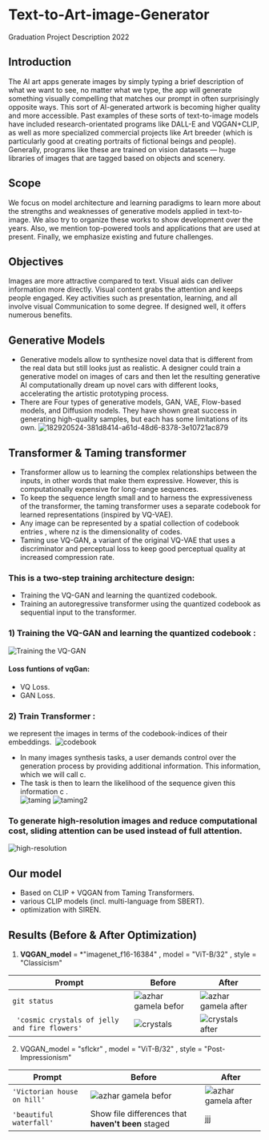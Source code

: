# Text-to-Art-image-Generator
Graduation Project Description 2022

## Introduction
The AI art apps generate images by simply typing a brief description of what we want to see, no matter what we type, the app will generate something visually compelling that matches our prompt in often surprisingly opposite ways. This sort of AI-generated artwork is becoming higher quality and more accessible. Past examples of these sorts of text-to-image models have included research-orientated programs like DALL-E and VQGAN+CLIP, as well as more specialized commercial projects like Art breeder (which is particularly good at creating portraits of fictional beings and people). Generally, programs like these are trained on vision datasets — huge libraries of images that are tagged based on objects and scenery.

## Scope
We focus on model architecture and learning paradigms to learn more about the strengths and weaknesses of generative models applied in text-to-image. We also try to organize these works to show development over the years. Also, we mention top-powered tools and applications that are used at present. Finally, we emphasize existing and future challenges.

## Objectives
Images are more attractive compared to text. Visual aids can deliver information more directly. Visual content grabs the attention and keeps people engaged. Key activities such as presentation, learning, and all involve visual Communication to some degree. If designed well, it offers numerous benefits.

## Generative Models
- Generative models allow to synthesize novel data that is different from the real data but still looks just as realistic. A designer could train a generative model on images of cars and then let the resulting generative AI computationally dream up novel cars with different looks, accelerating the artistic prototyping process.
- There are Four types of generative models, GAN, VAE, Flow-based models, and Diffusion models. They have shown great success in generating high-quality samples, but each has some limitations of its own.
![182920524-381d8414-a61d-48d6-8378-3e10721ac879](https://user-images.githubusercontent.com/63863517/230326745-1982a6db-cda0-4588-aea7-af92ba698d41.png)

## Transformer & Taming transformer 
- Transformer allow us to learning the complex relationships between the inputs, in other words that make them expressive. However, this is computationally expensive for long-range sequences.
- To keep the sequence length small and to harness the expressiveness of the transformer, the taming transformer uses a separate codebook for learned representations (inspired by VQ-VAE).
- Any image can be represented by a spatial collection of codebook entries , where nz is the dimensionality of codes.
- Taming use  VQ-GAN, a variant of the original VQ-VAE that uses a discriminator and perceptual loss to keep good perceptual quality at increased compression rate.
### This is a two-step training architecture design:
- Training the VQ-GAN and learning the quantized codebook.
- Training an autoregressive transformer using the quantized codebook as sequential input to the transformer. 
### 1) Training the VQ-GAN and learning the quantized codebook :
![Training the VQ-GAN](https://user-images.githubusercontent.com/63863517/230320180-351568d6-1ecf-46c1-8209-1120d078c7db.png)
#### Loss funtions of vqGan:
- VQ Loss.
- GAN Loss.
### 2) Train Transformer : 
we represent the images in terms of the codebook-indices of their embeddings. 
![codebook ](https://user-images.githubusercontent.com/63863517/230322079-494f2dd8-90b9-4e97-b38a-05546b5db9a5.png)

- In many images synthesis tasks, a user demands control over the generation process by providing additional information. This information, which we will call c.
- The task is then to learn the likelihood of the sequence given this information c .    
![taming](https://user-images.githubusercontent.com/63863517/230323981-e500795f-aea2-47b5-af71-b3f8e187d3c8.png)
![taming2](https://user-images.githubusercontent.com/63863517/230323984-f6835c51-153f-414e-9bfd-b3cd28e62c2d.png)
### To generate high-resolution images and reduce computational cost, sliding attention can be used instead of full attention.
![high-resolution](https://user-images.githubusercontent.com/63863517/230323973-f0daec96-8411-4647-ba90-17674b5d2197.png)



## Our model
- Based on CLIP + VQGAN from Taming Transformers.
- various CLIP models (incl. multi-language from SBERT).
- optimization with SIREN.



## Results (Before & After Optimization)
1. **VQGAN_model** = *"imagenet_f16-16384" , model = "ViT-B/32" , style = "Classicism"

| Prompt | Before | After |
| --- | --- | --- |
| `git status` |![azhar gamela befor](https://user-images.githubusercontent.com/63863517/230329716-cf44b4ca-aef7-47c8-8aad-8ded7bb5cb16.png)|![azhar gamela after](https://user-images.githubusercontent.com/63863517/230329813-41d7fa4b-1376-48af-9724-3b402b52a548.png)|
| ` 'cosmic crystals of jelly and fire flowers'` |![crystals](https://user-images.githubusercontent.com/63863517/230334959-602abd89-db8e-4504-954b-b718444e5059.png)|![crystals after](https://user-images.githubusercontent.com/63863517/230334954-e5d422f9-4a9e-42b3-8966-9f4128780f0a.png)|

2. VQGAN_model = "sflckr" , model = "ViT-B/32" , style = "Post-Impressionism"

| Prompt | Before | After |
| --- | --- | --- |
| `'Victorian house on hill'` | ![azhar gamela befor](https://user-images.githubusercontent.com/63863517/230329716-cf44b4ca-aef7-47c8-8aad-8ded7bb5cb16.png)| ![azhar gamela after](https://user-images.githubusercontent.com/63863517/230329813-41d7fa4b-1376-48af-9724-3b402b52a548.png)|
| `'beautiful waterfall'` | Show file differences that **haven't been** staged | jjj |


